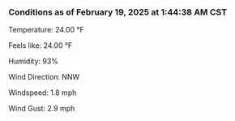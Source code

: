 ### Conditions as of February 19, 2025 at 1:44:38 AM CST 

Temperature: 24.00 &deg;F

Feels like: 24.00 &deg;F

Humidity: 93%

Wind Direction: NNW

Windspeed: 1.8 mph

Wind Gust: 2.9 mph

